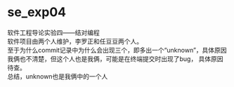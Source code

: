 # se_exp04
软件工程导论实验四——结对编程<br>
软件项目由两个人维护，李罗正和任豆豆两个人。<br>
至于为什么commit记录中为什么会出现三个，即多出一个“unknown”，具体原因我俩也不清楚，但这个人也是我俩，可能是在终端提交时出现了bug，
具体原因待查。<br>
总结，unknown也是我俩中的一个人
